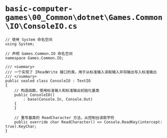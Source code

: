 # `basic-computer-games\00_Common\dotnet\Games.Common\IO\ConsoleIO.cs`

```
// 使用 System 命名空间
using System;

// 声明 Games.Common.IO 命名空间
namespace Games.Common.IO;

/// <summary>
/// 一个实现了 IReadWrite 接口的类，用于从标准输入读取输入并将输出写入标准输出
/// </summary>
public sealed class ConsoleIO : TextIO
{
    // 构造函数，使用标准输入和标准输出初始化基类
    public ConsoleIO()
        : base(Console.In, Console.Out)
    {
    }

    // 重写基类的 ReadCharacter 方法，从控制台读取字符
    public override char ReadCharacter() => Console.ReadKey(intercept: true).KeyChar;
}
```